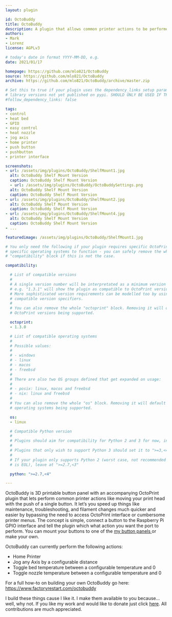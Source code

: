 ```yaml
---
layout: plugin

id: OctoBuddy
title: OctoBuddy
description: A plugin that allows common printer actions to be performed with physical buttons via GPIO
authors:
- Mark
- Lorenz
license: AGPLv3

# today's date in format YYYY-MM-DD, e.g.
date: 2021/01/17

homepage: https://github.com/mlo821/OctoBuddy
source: https://github.com/mlo821/OctoBuddy
archive: https://github.com/mlo821/OctoBuddy/archive/master.zip

# Set this to true if your plugin uses the dependency_links setup parameter to include
# library versions not yet published on pypi. SHOULD ONLY BE USED IF THERE IS NO OTHER OPTION!
#follow_dependency_links: false

tags:
- control
- heat bed
- GPIO
- easy control
- heat nozzle
- jog axis
- home printer
- push button
- pushbutton
- printer interface

screenshots:
- url: /assets/img/plugins/OctoBuddy/ShelfMount1.jpg
  alt: OctoBuddy Shelf Mount Version
  caption: OctoBuddy Shelf Mount Version
  - url: /assets/img/plugins/OctoBuddy/OctoBuddySettings.png
  alt: OctoBuddy Shelf Mount Version
  caption: OctoBuddy Shelf Mount Version
- url: /assets/img/plugins/OctoBuddy/ShelfMount2.jpg
  alt: OctoBuddy Shelf Mount Version
  caption: OctoBuddy Shelf Mount Version
- url: /assets/img/plugins/OctoBuddy/ShelfMount4.jpg
  alt: OctoBuddy Shelf Mount Version
  caption: OctoBuddy Shelf Mount Version
- ...

featuredimage: /assets/img/plugins/OctoBuddy/ShelfMount1.jpg

# You only need the following if your plugin requires specific OctoPrint versions or
# specific operating systems to function - you can safely remove the whole
# "compatibility" block if this is not the case.

compatibility:

  # List of compatible versions
  #
  # A single version number will be interpretated as a minimum version requirement,
  # e.g. "1.3.1" will show the plugin as compatible to OctoPrint versions 1.3.1 and up.
  # More sophisticated version requirements can be modelled too by using PEP440
  # compatible version specifiers.
  #
  # You can also remove the whole "octoprint" block. Removing it will default to all
  # OctoPrint versions being supported.

  octoprint:
  - 1.3.0

  # List of compatible operating systems
  #
  # Possible values:
  #
  # - windows
  # - linux
  # - macos
  # - freebsd
  #
  # There are also two OS groups defined that get expanded on usage:
  #
  # - posix: linux, macos and freebsd
  # - nix: linux and freebsd
  #
  # You can also remove the whole "os" block. Removing it will default to all
  # operating systems being supported.

  os:
  - linux

  # Compatible Python version
  #
  # Plugins should aim for compatibility for Python 2 and 3 for now, in which case the value should be ">=2.7,<4".
  #
  # Plugins that only wish to support Python 3 should set it to ">=3,<4".
  #
  # If your plugin only supports Python 2 (worst case, not recommended for newly developed plugins since Python 2
  # is EOL), leave at ">=2.7,<3"

  python: ">=2.7,<4"

---
```

OctoBuddy is 3D printable button panel with an accompanying OctoPrint plugin that lets perform common printer actions like moving your print head with the push of a single button.  It let’s you speed up things like maintenance, troubleshooting, and filament changes much quicker and easier by bypassing the need to access OctoPrint interface or cumbersome printer menus.  The concept is simple, connect a button to the Raspberry Pi GPIO interface and tell the plugin which what action you want the port to perform.  You can mount your buttons to one of the <a href="https://www.thingiverse.com/thing:4727285"> my button panels </a> or make your own.

OctoBuddy can currently perform the following actions:
<ul>
    <li>Home Printer</li>
    <li>Jog any Axis by a configurable distance</li>
    <li>Toggle bed temperature between a configurable temperature and 0</li>
    <li>Toggle nozzle temperature between a configurable temperature and 0</li>
</ul>

For a full how-to on building your own OctoBuddy go here: https://www.factoryrestart.com/octobuddy

I build these things cause I like it.  I make them available to you because… well, why not.  If you like my work and would like to donate just click <a href="https://www.paypal.com/donate?hosted_button_id=JVWDV6EYGZ7W6">here</a>.  All contributions are much appreciated.
